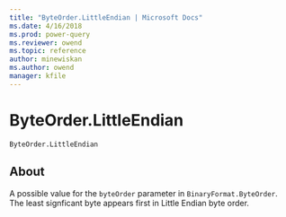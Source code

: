 ```yaml
---
title: "ByteOrder.LittleEndian | Microsoft Docs"
ms.date: 4/16/2018
ms.prod: power-query
ms.reviewer: owend
ms.topic: reference
author: minewiskan
ms.author: owend
manager: kfile
---
```

# ByteOrder.LittleEndian
<code>ByteOrder.LittleEndian
</code>

## About
A possible value for the <code>byteOrder</code> parameter in <code>BinaryFormat.ByteOrder</code>. The least signficant byte appears first in Little Endian byte order.
